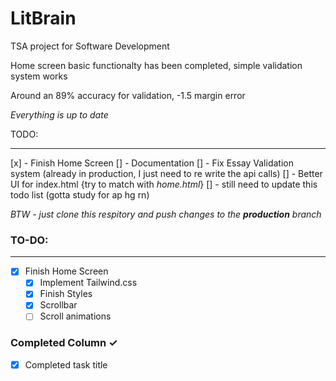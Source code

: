 # LitBrain
TSA project for Software Development


Home screen basic functionalty has been completed, simple validation system works

Around an 89% accuracy for validation, -1.5 margin error

*Everything is up to date* 

TODO: 
_____

[x] - Finish Home Screen
[] - Documentation
[] - Fix Essay Validation system (already in production, I just need to re write the api calls)
[] - Better UI for index.html {try to match with *home.html*}
[] - still need to update this todo list (gotta study for ap hg rn)

*BTW - just clone this respitory and push changes to the **production** branch*



### TO-DO:
_____________
- [x] Finish Home Screen
  - [x] Implement Tailwind.css
  - [x] Finish Styles
  - [x] Scrollbar 
  - [ ] Scroll animations     

### Completed Column ✓
- [x] Completed task title  

